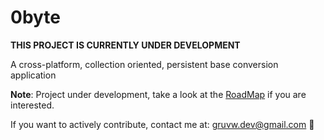 # 0byte

**THIS PROJECT IS CURRENTLY UNDER DEVELOPMENT**

A cross-platform, collection oriented, persistent base conversion application

**Note**: Project under development, take a look at the [RoadMap](roadmap.md) if you are interested.

If you want to actively contribute, contact me at: gruvw.dev@gmail.com 🚀
